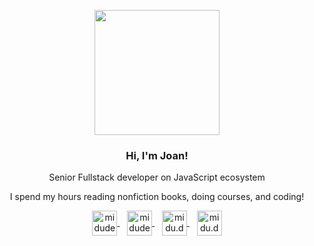<p align="center" width="300">
   <img src="https://avatars.githubusercontent.com/u/40794343?s=460&u=8b2714dd5889f20ee6dcbcd2d445c58eb6931dec&v=4" width="200" />
   <h3 align="center">Hi, I'm Joan!</h3>
</p>
<p align="center">Senior Fullstack developer on JavaScript ecosystem</p>
<p align="center">I spend my hours reading nonfiction books, doing courses, and coding!</p>

<p align="center">
   <a href="https://twitch.tv/joanbusquet" target="_blank" rel="noopener noreferrer">
    <img align="center" src="https://uxwing.com/wp-content/themes/uxwing/download/10-brands-and-social-media/twitch-round-color.svg" alt="midudev" height="40px" width="40px" />
  </a>&nbsp;&nbsp;
   <a href="https://www.youtube.com/channel/UC4PmjgLqVzsog9NgpeM47Ag" target="_blank" rel="noopener noreferrer">
    <img align="center" src="https://uxwing.com/wp-content/themes/uxwing/download/10-brands-and-social-media/youtube-round-color.svg" alt="midudev" height="40px" width="40px" />
  </a>&nbsp;&nbsp;
  <a href="https://instagram.com/joanbusquet" target="_blank" rel="noopener noreferrer">
    <img align="center" src="https://uxwing.com/wp-content/themes/uxwing/download/10-brands-and-social-media/instagram-round-color.svg" alt="midu.dev" height="40px" width="40px" />
  </a>&nbsp;&nbsp;
  <a href="https://www.reddit.com/user/joanbusquet" target="_blank" rel="noopener noreferrer">
    <img align="center" src="https://uxwing.com/wp-content/themes/uxwing/download/10-brands-and-social-media/reddit-round-color.svg" alt="midu.dev" height="40px" width="40px" />
  </a>
   
</p>
